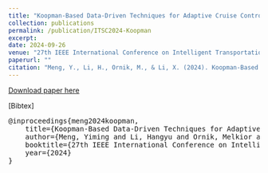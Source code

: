 ```yaml
---
title: "Koopman-Based Data-Driven Techniques for Adaptive Cruise Control System Identification"
collection: publications
permalink: /publication/ITSC2024-Koopman
excerpt:
date: 2024-09-26
venue: "27th IEEE International Conference on Intelligent Transportation Systems (ITSC)"
paperurl: ""
citation: "Meng, Y., Li, H., Ornik, M., & Li, X. (2024). Koopman-Based Data-Driven Techniques for Adaptive Cruise Control System Identification. In 27th IEEE International Conference on Intelligent Transportation Systems (ITSC), IEEE."
---
```

<!-- This paper is about the number 1. The number 2 is left for future work. -->

[Download paper here](https://hangyu-li.github.io/files/ITSC2024-Koopman.pdf)

\[Bibtex\]
<pre>
@inproceedings{meng2024koopman,  
    title={Koopman-Based Data-Driven Techniques for Adaptive Cruise Control System Identification},  
    author={Meng, Yiming and Li, Hangyu and Ornik, Melkior and Li, Xiaopeng},  
    booktitle={27th IEEE International Conference on Intelligent Transportation Systems (ITSC), IEEE},  
    year={2024}
}
</pre>

<!-- Recommended citation: Your Name, You. (2009). "Paper Title Number 1." <i>Journal 1</i>. 1(1). -->